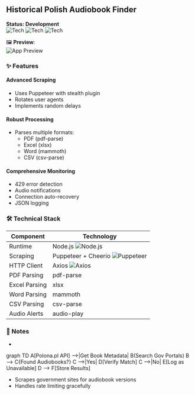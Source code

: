## Historical Polish Audiobook Finder  
**Status: Development**  
![Tech](https://img.shields.io/badge/-Node.js-339933) ![Tech](https://img.shields.io/badge/-Puppeteer-40B5A4) ![Tech](https://img.shields.io/badge/-Axios-5A29E4)  

🖼️ **Preview**:  
![App Preview](https://cdn.glitch.global/5ac0b5d5-9cdf-4f57-b49d-3e7a215b66a4/logs.png)  

### ✨ Features  

#### Advanced Scraping  
- Uses Puppeteer with stealth plugin  
- Rotates user agents  
- Implements random delays  

#### Robust Processing  
- Parses multiple formats:  
  - PDF (pdf-parse)  
  - Excel (xlsx)  
  - Word (mammoth)  
  - CSV (csv-parse)  

#### Comprehensive Monitoring  
- 429 error detection  
- Audio notifications  
- Connection auto-recovery  
- JSON logging  

### 🛠️ Technical Stack  
| Component         | Technology                          |
|-------------------|-------------------------------------|
| Runtime          | Node.js ![Node.js](https://img.shields.io/badge/-Node.js-339933) |
| Scraping        | Puppeteer + Cheerio ![Puppeteer](https://img.shields.io/badge/-Puppeteer-40B5A4) |
| HTTP Client     | Axios ![Axios](https://img.shields.io/badge/-Axios-5A29E4) |
| PDF Parsing     | pdf-parse |
| Excel Parsing   | xlsx |
| Word Parsing    | mammoth |
| CSV Parsing     | csv-parse |
| Audio Alerts    | audio-play |

### 📝 Notes  
- ```mermaid
graph TD
    A[Polona.pl API] -->|Get Book Metadata| B(Search Gov Portals)
    B --> C{Found Audiobooks?}
    C -->|Yes| D[Verify Match]
    C -->|No| E[Log as Unavailable]
    D --> F[Store Results]
- Scrapes government sites for audiobook versions  
- Handles rate limiting gracefully  
